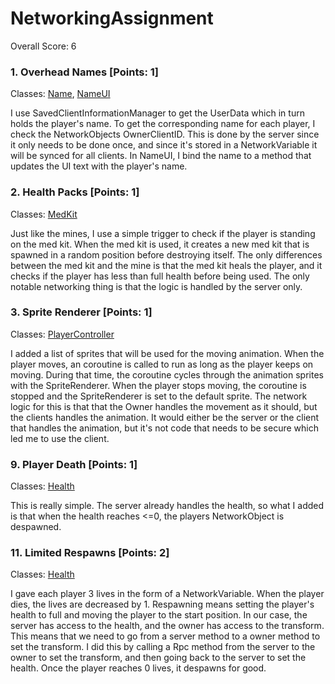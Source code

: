 # NetworkingAssignment
 
Overall Score: 6

### 1. Overhead Names [Points: 1]

Classes: [Name](https://github.com/KristofferSaxmo/NetworkingAssignment/blob/main/Assets/Scripts/Player/Name.cs), [NameUI](https://github.com/KristofferSaxmo/NetworkingAssignment/blob/main/Assets/Scripts/UI/NameUI.cs)

I use SavedClientInformationManager to get the UserData which in turn holds the player's name.
To get the corresponding name for each player, I check the NetworkObjects OwnerClientID.
This is done by the server since it only needs to be done once, and since it's stored in a NetworkVariable it will be synced for all clients.
In NameUI, I bind the name to a method that updates the UI text with the player's name.

### 2. Health Packs [Points: 1]

Classes: [MedKit](https://github.com/KristofferSaxmo/NetworkingAssignment/blob/main/Assets/Scripts/Pickups/Medkit.cs)

Just like the mines, I use a simple trigger to check if the player is standing on the med kit.
When the med kit is used, it creates a new med kit that is spawned in a random position before destroying itself.
The only differences between the med kit and the mine is that the med kit heals the player, and it checks if the player has less than full health before being used.
The only notable networking thing is that the logic is handled by the server only.

### 3. Sprite Renderer [Points: 1]

Classes: [PlayerController](https://github.com/KristofferSaxmo/NetworkingAssignment/blob/main/Assets/Scripts/Player/PlayerController.cs)

I added a list of sprites that will be used for the moving animation.
When the player moves, an coroutine is called to run as long as the player keeps on moving.
During that time, the coroutine cycles through the animation sprites with the SpriteRenderer.
When the player stops moving, the coroutine is stopped and the SpriteRenderer is set to the default sprite.
The network logic for this is that that the Owner handles the movement as it should, but the clients handles the animation.
It would either be the server or the client that handles the animation, but it's not code that needs to be secure which led me to use the client.

### 9. Player Death [Points: 1]

Classes: [Health](https://github.com/KristofferSaxmo/NetworkingAssignment/blob/main/Assets/Scripts/Player/Health.cs)

This is really simple.
The server already handles the health, so what I added is that when the health reaches <=0, the players NetworkObject is despawned.

### 11. Limited Respawns [Points: 2]

Classes: [Health](https://github.com/KristofferSaxmo/NetworkingAssignment/blob/main/Assets/Scripts/Player/Health.cs)

I gave each player 3 lives in the form of a NetworkVariable.
When the player dies, the lives are decreased by 1.
Respawning means setting the player's health to full and moving the player to the start position.
In our case, the server has access to the health, and the owner has access to the transform.
This means that we need to go from a server method to a owner method to set the transform.
I did this by calling a Rpc method from the server to the owner to set the transform, and then going back to the server to set the health.
Once the player reaches 0 lives, it despawns for good.